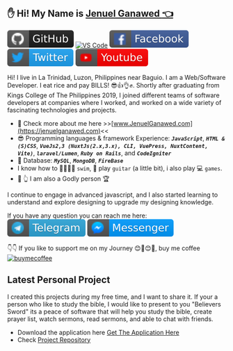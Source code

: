 ## ✋ Hi! My Name is [Jenuel Ganawed :point_left:](https://jenuelganawed.ml/#/)


[![Github](https://github.com/aleen42/badges/raw/master/src/github.svg)](https://github.com/BroJenuel) 
[![VS Code](https://badges.aleen42.com/src/visual_studio_code.svg)](https://marketplace.visualstudio.com/publishers/MisterJ)
[![Facebook](https://github.com/aleen42/badges/raw/master/src/facebook.svg)](https://facebook.com/ganawed)
[![Twitter](https://github.com/aleen42/badges/raw/master/src/twitter.svg)](https://twitter.com/broJenuel)
[![Youtube](https://github.com/aleen42/badges/raw/master/src/youtube.svg)](https://www.youtube.com/channel/UCNANDtTF63UTRcYioVsSCdA)

Hi! I live in La Trinidad, Luzon, Philippines near Baguio. I am a Web/Software Developer. I eat rice and pay BILLS! 😎👍👌✊. Shortly after graduating from Kings College of The Philippines 2019, I joined different teams of software developers at companies where I worked, and worked on a wide variety of fascinating technologies and projects.

 - 💼 Check more about me here >>[www.JenuelGanawed.com](https://jenuelganawed.com)<<
 - 😎 Programming languages & framework Experience: ***`JavaScript`***, ***`HTML & (S)CSS`***, ***`VueJs2,3 (NuxtJs(2.x,3.x), CLI, VuePress, NuxtContent, Vite)`***, ***`laravel/Lumen`***, ***`Ruby on Rails`***, and ***`CodeIgniter`***
 - 💾 Database: ***`MySQL`***, ***`MongoDB`***, ***`FireBase`***
 - I know how to 🏊‍♀️🏊‍♂️ `swim`, 🎸 play `guitar` (a little bit), i also play 💻 `games`.
 - 🙏 👆 I am also a Godly person 🏆

I continue to engage in advanced javascript, and I also started learning to understand and explore designing to upgrade my designing knowledge.

If you have any question you can reach me here:  
[![Telegram](https://github.com/aleen42/badges/raw/master/src/telegram.svg)](https://t.me/BroJenuelChannel)
[![Messenger](https://github.com/aleen42/badges/raw/master/src/messenger.svg)](https://www.facebook.com/ganawed/)

👇👇 If you like to support me on my Journey 😊💛😊💛, buy me coffee    
[![buymecoffee](https://i.imgur.com/zUrtwzgm.png)](https://www.buymeacoffee.com/BroJenuel)

## Latest Personal Project
I created this projects during my free time, and I want to share it. If your a person who like to study the bible, I would like to present to you "Believers Sword" its a peace of software that will help you study the bible, create prayer list, watch sermons, read sermons, and able to chat with friends.

- Download the application here [Get The Application Here](https://believers-sword-app.herokuapp.com)
- Check [Project Repository](https://github.com/Bible-Projects/believers-sword-app)